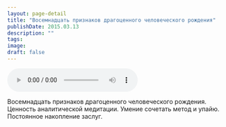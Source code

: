 ```yaml
---
layout: page-detail
title: "Восемнадцать признаков драгоценного человеческого рождения"
publishDate: 2015.03.13
description: ""
tags:
image:
draft: false
---
```


<audio title="2015.03.13 - Восемнадцать признаков драгоценного человеческого рождения.mp3" src="https://filer-api.advayta.org/v1.0/public/files/74576" controls=""></audio>

 Восемнадцать признаков драгоценного человеческого рождения. Ценность аналитической медитации. Умение сочетать метод и упайю. Постоянное накопление заслуг. 

  
